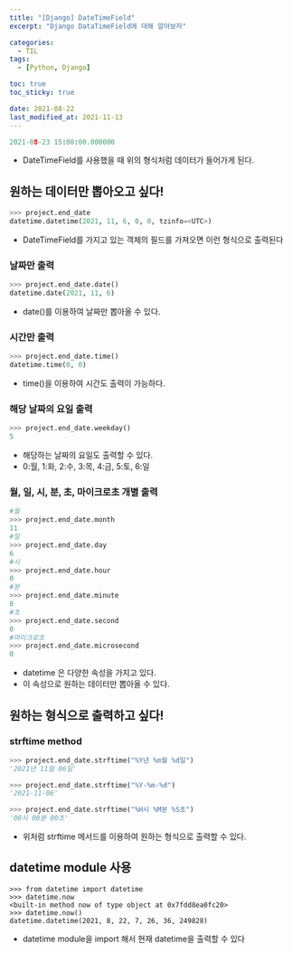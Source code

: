 ```yaml
---
title: "[Django] DateTimeField"
excerpt: "Django DataTimeField에 대해 알아보자"

categories:
  - TIL
tags:
  - [Python, Django]

toc: true
toc_sticky: true

date: 2021-08-22
last_modified_at: 2021-11-13
---
```


```python
2021-08-23 15:00:00.000000
```

- DateTimeField를 사용했을 때 위의 형식처럼 데이터가 들어가게 된다.

## 원하는 데이터만 뽑아오고 싶다!

```python
>>> project.end_date
datetime.datetime(2021, 11, 6, 0, 0, tzinfo=<UTC>)
```

- DateTimeField를 가지고 있는 객체의 필드를 가져오면 이런 형식으로 출력된다

### 날짜만 출력

```python
>>> project.end_date.date()
datetime.date(2021, 11, 6)
```

- date()를 이용하여 날짜만 뽑아올 수 있다.

### 시간만 출력

```python
>>> project.end_date.time()
datetime.time(0, 0)
```

- time()을 이용하여 시간도 출력이 가능하다.

### 해당 날짜의 요일 출력

```python
>>> project.end_date.weekday()
5
```

- 해당하는 날짜의 요일도 출력할 수 있다.
- 0:월, 1:화, 2:수, 3:목, 4:금, 5:토, 6:일

### 월, 일, 시, 분, 초, 마이크로초 개별 출력

```python
#월
>>> project.end_date.month
11
#일
>>> project.end_date.day
6
#시
>>> project.end_date.hour
0
#분
>>> project.end_date.minute
0
#초
>>> project.end_date.second
0
#마이크로초
>>> project.end_date.microsecond
0
```

- datetime 은 다양한 속성을 가지고 있다.
- 이 속성으로 원하는 데이터만 뽑아올 수 있다.

## 원하는 형식으로 출력하고 싶다!

### strftime method

```python
>>> project.end_date.strftime("%Y년 %m월 %d일")
'2021년 11월 06일'
```

```python
>>> project.end_date.strftime("%Y-%m-%d")
'2021-11-06'
```

```python
>>> project.end_date.strftime("%H시 %M분 %S초")
'00시 00분 00초'

```

- 위처럼 strftime 메서드를 이용하여 원하는 형식으로 출력할 수 있다.

## datetime module 사용

```
>>> from datetime import datetime
>>> datetime.now
<built-in method now of type object at 0x7fdd8ea0fc20>
>>> datetime.now()
datetime.datetime(2021, 8, 22, 7, 26, 36, 249828)
```

- datetime module을 import 해서 현재 datetime을 출력할 수 있다
